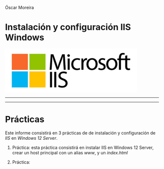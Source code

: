 Óscar Moreira

# Instalación y configuración IIS Windows

![portada](./img/portada.png)

___
___

# Prácticas

Este informe consistirá en 3 prácticas de de instalación y configuración de *IIS* en *Windows 12 Server*.

  1. Práctica: esta práctica consistirá en instalar IIS en Windows 12 Server, crear un host principal con un alias *www*, y un *index.html*

  2. Práctica:
